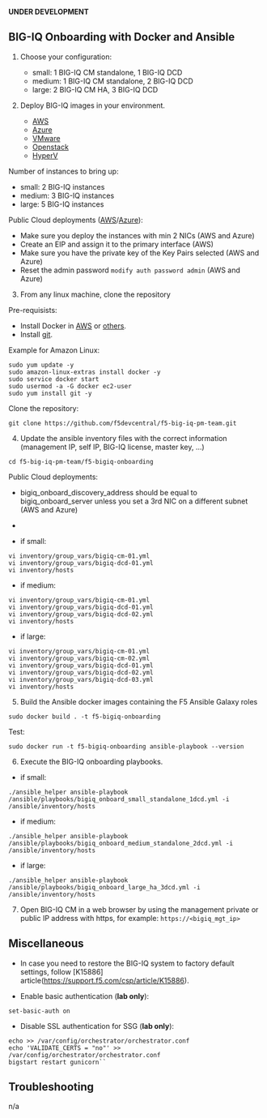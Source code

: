 **UNDER DEVELOPMENT**

BIG-IQ Onboarding with Docker and Ansible
-----------------------------------------

1. Choose your configuration:

    - small: 1 BIG-IQ CM standalone, 1 BIG-IQ DCD
    - medium: 1 BIG-IQ CM standalone, 2 BIG-IQ DCD
    - large: 2 BIG-IQ CM HA, 3 BIG-IQ DCD

2. Deploy BIG-IQ images in your environment.

    - [AWS](https://aws.amazon.com/marketplace/pp/B00KIZG6KA?qid=1495059228012&sr=0-1&ref_=srh_res_product_title)
    - [Azure](https://azuremarketplace.microsoft.com/en-us/marketplace/apps/f5-networks.f5-big-iq?tab=Overview)
    - [VMware](https://downloads.f5.com/esd/eula.sv?sw=BIG-IQ&pro=big-iq_CM&ver=6.1.0&container=v6.1.0&_ga=2.95373976.584487124.1557161462-1415455721.1549652512)
    - [Openstack](https://downloads.f5.com/esd/eula.sv?sw=BIG-IQ&pro=big-iq_CM&ver=6.1.0&container=v6.1.0&_ga=2.200814506.584487124.1557161462-1415455721.1549652512)
    - [HyperV](https://downloads.f5.com/esd/eula.sv?sw=BIG-IQ&pro=big-iq_CM&ver=6.1.0&container=v6.1.0&_ga=2.133130250.584487124.1557161462-1415455721.1549652512)

  Number of instances to bring up:

  - small: 2 BIG-IQ instances
  - medium: 3 BIG-IQ instances
  - large: 5 BIG-IQ instances

  Public Cloud deployments ([AWS](https://techdocs.f5.com/kb/en-us/products/big-iq-centralized-mgmt/manuals/product/big-iq-centralized-management-and-amazon-web-services-setup-6-0-0.html)/[Azure](https://techdocs.f5.com/kb/en-us/products/big-iq-centralized-mgmt/manuals/product/big-iq-centralized-management-and-msft-azure-setup-6-0-0.html)):
  
  - Make sure you deploy the instances with min 2 NICs (AWS and Azure)
  - Create an EIP and assign it to the primary interface (AWS)
  - Make sure you have the private key of the Key Pairs selected (AWS and Azure)
  - Reset the admin password ``modify auth password admin`` (AWS and Azure)
  
3. From any linux machine, clone the repository

Pre-requisists:
  - Install Docker in [AWS](https://docs.aws.amazon.com/AmazonECS/latest/developerguide/docker-basics.html) or [others](https://docs.docker.com/install/linux/docker-ce/ubuntu/).
  - Install [git](https://git-scm.com/download/linux).

  Example for Amazon Linux:
  ```
  sudo yum update -y
  sudo amazon-linux-extras install docker -y
  sudo service docker start
  sudo usermod -a -G docker ec2-user
  sudo yum install git -y
  ```

Clone the repository:

```
git clone https://github.com/f5devcentral/f5-big-iq-pm-team.git
```

4. Update the ansible inventory files with the correct information (management IP, self IP, BIG-IQ license, master key, ...)

```
cd f5-big-iq-pm-team/f5-bigiq-onboarding
```

Public Cloud deployments:
  
  - bigiq_onboard_discovery_address should be equal to bigiq_onboard_server unless you set a 3rd NIC on a different subnet (AWS and Azure)
  - 

- if small:

```
vi inventory/group_vars/bigiq-cm-01.yml
vi inventory/group_vars/bigiq-dcd-01.yml
vi inventory/hosts
```

- if medium:

```
vi inventory/group_vars/bigiq-cm-01.yml
vi inventory/group_vars/bigiq-dcd-01.yml
vi inventory/group_vars/bigiq-dcd-02.yml
vi inventory/hosts
```

- if large:

```
vi inventory/group_vars/bigiq-cm-01.yml
vi inventory/group_vars/bigiq-cm-02.yml
vi inventory/group_vars/bigiq-dcd-01.yml
vi inventory/group_vars/bigiq-dcd-02.yml
vi inventory/group_vars/bigiq-dcd-03.yml
vi inventory/hosts
```

5. Build the Ansible docker images containing the F5 Ansible Galaxy roles

```
sudo docker build . -t f5-bigiq-onboarding
```

  Test:

```
sudo docker run -t f5-bigiq-onboarding ansible-playbook --version
```

6. Execute the BIG-IQ onboarding playbooks.

- if small:

```
./ansible_helper ansible-playbook /ansible/playbooks/bigiq_onboard_small_standalone_1dcd.yml -i /ansible/inventory/hosts
```

- if medium:

```
./ansible_helper ansible-playbook /ansible/playbooks/bigiq_onboard_medium_standalone_2dcd.yml -i /ansible/inventory/hosts
```

- if large:

```
./ansible_helper ansible-playbook /ansible/playbooks/bigiq_onboard_large_ha_3dcd.yml -i /ansible/inventory/hosts
```

7. Open BIG-IQ CM in a web browser by using the management private or public IP address with https, for example: ``https://<bigiq_mgt_ip>``


Miscellaneous
-------------

- In case you need to restore the BIG-IQ system to factory default settings, follow [K15886] article(https://support.f5.com/csp/article/K15886).

- Enable basic authentication (**lab only**):

 ```
 set-basic-auth on
 ```

- Disable SSL authentication for SSG (**lab only**):

```
echo >> /var/config/orchestrator/orchestrator.conf
echo 'VALIDATE_CERTS = "no"' >> /var/config/orchestrator/orchestrator.conf
bigstart restart gunicorn``
```

Troubleshooting
---------------

n/a